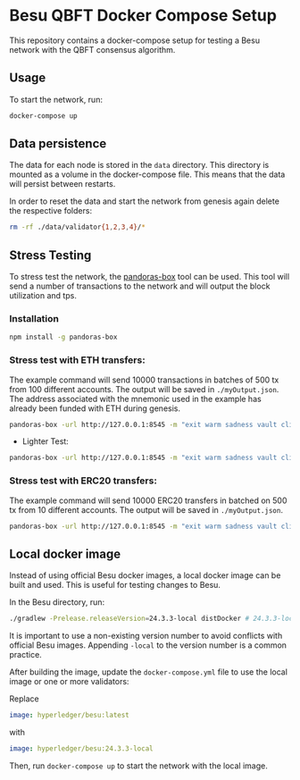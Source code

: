 # Besu QBFT Docker Compose Setup

This repository contains a docker-compose setup for testing a Besu network with the QBFT consensus algorithm.

## Usage

To start the network, run:

```bash
docker-compose up
```
## Data persistence

The data for each node is stored in the `data` directory. This directory is mounted as a volume in the docker-compose file. This means that the data will persist between restarts.

In order to reset the data and start the network from genesis again delete the respective folders:

```bash
rm -rf ./data/validator{1,2,3,4}/*
```

## Stress Testing

To stress test the network, the [pandoras-box](https://github.com/madz-lab/pandoras-box) tool can be used. This tool will send a number of transactions to the network and will output the block utilization and tps.

### Installation

```bash
npm install -g pandoras-box
```

### Stress test with ETH transfers:

The example command will send 10000 transactions in batches of 500 tx from 100 different accounts. The output will be saved in `./myOutput.json`. The address associated with the mnemonic used in the example has already been funded with ETH during genesis.

```bash
pandoras-box -url http://127.0.0.1:8545 -m "exit warm sadness vault clip rent educate pluck gentle vehicle news verb" -t 10000 -b 500 -s 100 -o ./myOutput.json
```

* Lighter Test:

```bash
pandoras-box -url http://127.0.0.1:8545 -m "exit warm sadness vault clip rent educate pluck gentle vehicle news verb" -t 100 -b 5 -s 10 -o ./myOutput.json
```

### Stress test with ERC20 transfers:

The example command will send 10000 ERC20 transfers in batched on 500 tx from 10 different accounts. The output will be saved in `./myOutput.json`.

```bash
pandoras-box -url http://127.0.0.1:8545 -m "exit warm sadness vault clip rent educate pluck gentle vehicle news verb" -t 10000 -b 500 -s 10 --mode ERC20 -o ./myOutput.json
```

## Local docker image

Instead of using official Besu docker images, a local docker image can be built and used. This is useful for testing changes to Besu.

In the Besu directory, run:

```bash
./gradlew -Prelease.releaseVersion=24.3.3-local distDocker # 24.3.3-local is used as an example version
```

It is important to use a non-existing version number to avoid conflicts with official Besu images. Appending `-local` to the version number is a common practice.

After building the image, update the `docker-compose.yml` file to use the local image or one or more validators:

Replace
```yaml
image: hyperledger/besu:latest
```
with 
```yaml
image: hyperledger/besu:24.3.3-local
```

Then, run `docker-compose up` to start the network with the local image.